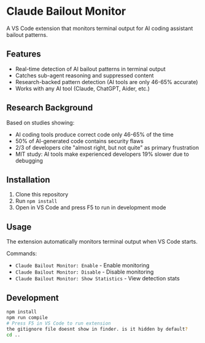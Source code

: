 # Claude Bailout Monitor

A VS Code extension that monitors terminal output for AI coding assistant bailout patterns.

## Features

- Real-time detection of AI bailout patterns in terminal output
- Catches sub-agent reasoning and suppressed content
- Research-backed pattern detection (AI tools are only 46-65% accurate)
- Works with any AI tool (Claude, ChatGPT, Aider, etc.)

## Research Background

Based on studies showing:
- AI coding tools produce correct code only 46-65% of the time
- 50% of AI-generated code contains security flaws
- 2/3 of developers cite "almost right, but not quite" as primary frustration
- MIT study: AI tools make experienced developers 19% slower due to debugging

## Installation

1. Clone this repository
2. Run `npm install`
3. Open in VS Code and press F5 to run in development mode

## Usage

The extension automatically monitors terminal output when VS Code starts.

Commands:
- `Claude Bailout Monitor: Enable` - Enable monitoring
- `Claude Bailout Monitor: Disable` - Disable monitoring  
- `Claude Bailout Monitor: Show Statistics` - View detection stats

## Development

```bash
npm install
npm run compile
# Press F5 in VS Code to run extension
the gitignore file doesnt show in finder. is it hidden by default?
cd ..
